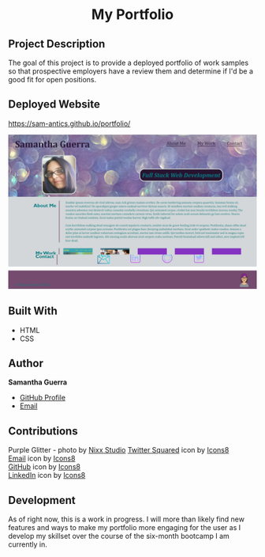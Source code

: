 <h1 align="center">My Portfolio</h1>

## Project Description
The goal of this project is to provide a deployed portfolio of work samples so that prospective employers have a review them and determine if I'd be a good fit for open positions.

## Deployed Website
https://sam-antics.github.io/portfolio/

![Deployed website](/assets/images/screenshot.png)

## Built With
* HTML
* CSS


## Author
**Samantha Guerra**

- [GitHub Profile](https://github.com/Sam-Antics)
- [Email](sameguerra@sbcglobal.net)

## Contributions
Purple Glitter - photo by [Nixx Studio](https://unsplash.com/@nechamalock?utm_source=unsplash&utm_medium=referral&utm_content=creditCopyText)
[Twitter Squared](https://icons8.com/icon/MP7jET0S1bw5/twitter-squared) icon by [Icons8](https://icons8.com)  
[Email](https://icons8.com/icon/eWFdbcsig4Eq/email) icon by [Icons8](https://icons8.com)  
[GitHub](https://icons8.com/icon/52539/github) icon by [Icons8](https://icons8.com)  
[LinkedIn](https://icons8.com/icon/44019/linkedin) icon by [Icons8](https://icons8.com)

## Development
As of right now, this is a work in progress. I will more than likely find new features and ways to make my portfolio more engaging for the user as I develop my skillset over the course of the six-month bootcamp I am currently in. 